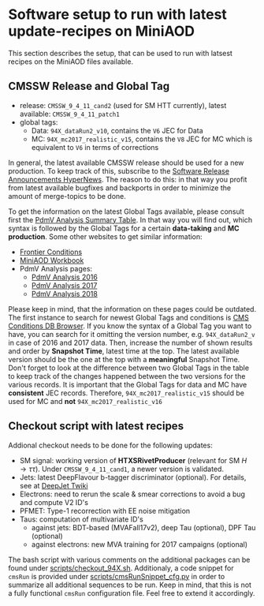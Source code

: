 # Software setup to run with latest update-recipes on MiniAOD

This section describes the setup, that can be used to run with latsest recipes on the MiniAOD files available.

## CMSSW Release and Global Tag

* release: `CMSSW_9_4_11_cand2` (used for SM HTT currently), latest available: `CMSSW_9_4_11_patch1`
* global tags:	
	* Data: `94X_dataRun2_v10`, contains the `V6` JEC for Data
	* MC: `94X_mc2017_realistic_v15`, contains the `V8` JEC for MC which is equivalent to `V6` in terms of corrections

In general, the latest available CMSSW release should be used for a new production.
To keep track of this, subscribe to the [Software Release Announcements HyperNews](https://hypernews.cern.ch/HyperNews/CMS/get/relAnnounce.html).
The reason to do this: in that way you profit from latest available bugfixes and backports in order to minimize the amount of merge-topics to be done.


To get the information on the latest Global Tags available, please consult first the [PdmV Analysis Summary Table](https://twiki.cern.ch/twiki/bin/viewauth/CMS/PdmVAnalysisSummaryTable).
In that way you will find out, which syntax is followed by the Global Tags for a certain **data-taking** and **MC production**.
Some other websites to get similar information:
* [Frontier Conditions](https://twiki.cern.ch/twiki/bin/view/CMSPublic/SWGuideFrontierConditions)
* [MiniAOD Workbook](https://twiki.cern.ch/twiki/bin/view/CMSPublic/WorkBookMiniAOD)
* PdmV Analysis pages:
    * [PdmV Analysis 2016](https://twiki.cern.ch/twiki/bin/view/CMS/PdmV2016Analysis)
    * [PdmV Analysis 2017](https://twiki.cern.ch/twiki/bin/view/CMS/PdmV2017Analysis)
    * [PdmV Analysis 2018](https://twiki.cern.ch/twiki/bin/view/CMS/PdmV2018Analysis)

Please keep in mind, that the information on these pages could be outdated.
The first instance to search for newest Global Tags and conditions is [CMS Conditions DB Browser](https://cms-conddb.cern.ch/cmsDbBrowser/index/Prod).
If you know the syntax of a Global Tag you want to have, you can search for it omitting the version number, e.g. `94X_dataRun2_v` in case of 2016 and 2017 data.
Then, increase the number of shown results and order by **Snapshot Time**, latest time at the top.
The latest available version should be the one at the top with a **meaningful** Snapshot Time.
Don't forget to look at the difference between two Global Tags in the table to keep track of the changes happened between the two versions for the various records.
It is important that the Global Tags for data and MC have **consistent** JEC records. Therefore, `94X_mc2017_realistic_v15` should be used for MC and **not** `94X_mc2017_realistic_v16`

## Checkout script with latest recipes

Addional checkout needs to be done for the following updates:
* SM signal: working version of **HTXSRivetProducer** (relevant for SM $`H\rightarrow\tau\tau`$). Under `CMSSW_9_4_11_cand1`, a newer version is validated.
* Jets: latest DeepFlavour b-tagger discriminator (optional). For details, see at [DeepJet Twiki](https://twiki.cern.ch/twiki/bin/view/CMS/DeepJet#94X_installation_recipe_X_10)
* Electrons: need to rerun the scale & smear corrections to avoid a bug and compute V2 ID's
* PFMET: Type-1 recorrection with EE noise mitigation
* Taus: computation of multivariate ID's
    * against jets: BDT-based (MVAFall17v2), deep Tau (optional), DPF Tau (optional)
    * against electrons: new MVA training for 2017 campaigns (optional)

The bash script with various comments on the additional packages can be found under [scripts/checkout_94X.sh](../scripts/checkout_94X.sh).
Additionaly, a code snippet for `cmsRun` is provided under [scripts/cmsRunSnippet_cfg.py](../scripts/cmsRunSnippet_cfg.py) in order to summarize all additional sequences to be run.
Keep in mind, that this is not a fully functional `cmsRun` configuration file. Feel free to extend it accordingly.
